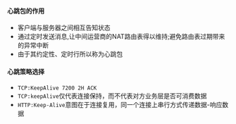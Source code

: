 #### 心跳包的作用

* 客户端与服务器之间相互告知状态
* 通过定时发送消息,让中间运营商的NAT路由表得以维持;避免路由表过期带来的异常中断
* 由于其约定性、定时行所以称为心跳包

#### 心跳策略选择

* `TCP:KeepAlive 7200 2H ACK`
* `TCP:keepAlive`仅代表连接保持，而不代表对方业务层是否可消费数据
* `HTTP:Keep-Alive`意图在于连接复用，同一个连接上串行方式传递数据-响应数据